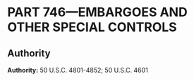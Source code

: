# PART 746—EMBARGOES AND OTHER SPECIAL CONTROLS


## Authority

**Authority:** 50 U.S.C. 4801-4852; 50 U.S.C. 4601 

